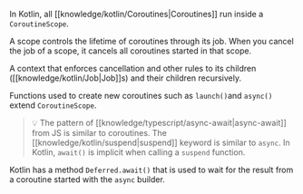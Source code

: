 In Kotlin, all [[knowledge/kotlin/Coroutines|Coroutines]] run inside a `CoroutineScope`.

A scope controls the lifetime of coroutines through its job. When you cancel the job of a scope, it cancels all coroutines started in that scope.

A context that enforces cancellation and other rules to its children ([[knowledge/kotlin/Job|Job]]s) and their children recursively.

Functions used to create new coroutines such as `launch()`and `async()` extend `CoroutineScope`.

> 💡 The pattern of [[knowledge/typescript/async-await|async-await]] from JS is similar to coroutines. The [[knowledge/kotlin/suspend|suspend]] keyword is similar to `async`. In Kotlin, `await()` is implicit when calling a `suspend` function.

Kotlin has a method `Deferred.await()` that is used to wait for the result from a coroutine started with the `async` builder.

<!--
Let's look at the full signature of `launch()` to understand the next important concept in coroutines.

```
fun CoroutineScope.launch {    context: CoroutineContext = EmptyCoroutineContext,    start: CoroutineStart = CoroutineStart.DEFAULT,    block: suspend CoroutineScope.() -> Unit}
```

Behind the scenes, the block of code you passed to launch is marked with the `suspend` keyword. Suspend signals that a block of code or function can be paused or resumed.
-->
